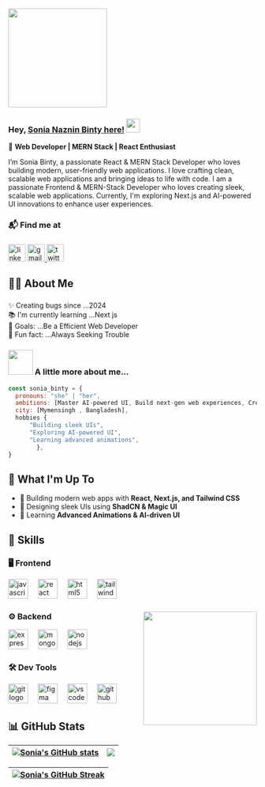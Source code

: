 ###
  <img height="200" src="https://i.ibb.co.com/JWbSzKDT/Black-and-Yellow-Web-Developer-Linked-In-Banner-4.png"  />

### Hey, [Sonia Naznin Binty here!](https://www.youtube.com/channel/UCietjxpksncMdOUkycv5nqA) <img src="https://media.giphy.com/media/hvRJCLFzcasrR4ia7z/giphy.gif" width="28px" height="28px">

🚀 **Web Developer | MERN Stack | React Enthusiast**  

<p>I’m Sonia Binty, a passionate React & MERN Stack Developer who loves building modern, user-friendly web applications. I love crafting clean, scalable web applications and bringing ideas to life with code.
 I am a passionate Frontend & MERN-Stack Developer who loves creating sleek, scalable web applications.  
Currently, I'm exploring Next.js and AI-powered UI innovations to enhance user experiences.   
</p>


### 📬 Find me at

###

<div align="left">
  <img src="https://img.shields.io/static/v1?message=LinkedIn&logo=linkedin&label=&color=9146FF&logoColor=white&labelColor=&style=for-the-badge" height="35" alt="linkedin logo"  />
  <a href="http" target="_blank">
    <img src="https://img.shields.io/static/v1?message=Gmail&logo=gmail&label=&color=D1487&logoColor=white&labelColor=&style=for-the-badge" height="35" alt="gmail logo"  />
  </a>
    <img src="https://img.shields.io/static/v1?message=Twitter&logo=twitter&label=&color=1DA1F2&logoColor=white&labelColor=&style=for-the-badge" height="35" alt="twitter logo"  />
</div>




## 👩‍💻 About Me  

###

<p align="left">✨ Creating bugs since ...2024<br>📚 I'm currently learning ...Next js<br>🎯 Goals: ...Be a Efficient Web Developer<br>🎲 Fun fact: ...Always Seeking Trouble</p>


### <img src="https://media.giphy.com/media/VgCDAzcKvsR6OM0uWg/giphy.gif" width="50"> A little more about me...  

```javascript
const sonia_binty = {
  pronouns: "she" | "her",
  ambitions: [Master AI-powered UI, Build next-gen web experiences, Create an open-source project, Never stop learning],
  city: [Mymensingh , Bangladesh],
  hobbies {
      "Building sleek UIs",
      "Exploring AI-powered UI",
      "Learning advanced animations",
        },
}
```
###

## 📌 What I'm Up To  
- 🚀 Building modern web apps with **React, Next.js, and Tailwind CSS**  
- 🎨 Designing sleek UIs using **ShadCN & Magic UI**  
- 🧠 Learning **Advanced Animations & AI-driven UI**  

<h2 align="left">🚀 Skills</h2>

###
### 🖥 Frontend  
<div align="left">
  <img src="https://cdn.jsdelivr.net/gh/devicons/devicon/icons/javascript/javascript-original.svg" height="40" alt="javascript logo"  />
  <img width="12" />
  <img src="https://cdn.jsdelivr.net/gh/devicons/devicon/icons/react/react-original.svg" height="40" alt="react logo"  />
  <img width="12" />
  <img src="https://cdn.jsdelivr.net/gh/devicons/devicon/icons/html5/html5-original.svg" height="40" alt="html5 logo"  />
  <img width="12" />
  <img src="https://skillicons.dev/icons?i=tailwind" height="40" alt="tailwindcss logo"  />
</div>

###
 <img align='right' src="https://media.giphy.com/media/M9gbBd9nbDrOTu1Mqx/giphy.gif" width="230">


###
### ⚙️ Backend  
<div align="left">
  <img src="https://skillicons.dev/icons?i=express" height="40" alt="express logo"  />
  <img width="12" />
  <img src="https://skillicons.dev/icons?i=mongodb" height="40" alt="mongodb logo"  />
  <img width="12" />
  <img src="https://cdn.simpleicons.org/nodedotjs/339933" height="40" alt="nodejs logo"  />
</div>


 
###
### 🛠 Dev Tools  
<div align="left">
  <img src="https://cdn.simpleicons.org/git/F05032" height="40" alt="git logo"  />
  <img width="12" />
  <img src="https://skillicons.dev/icons?i=figma" height="40" alt="figma logo"  />
  <img width="12" />
  <img src="https://skillicons.dev/icons?i=vscode" height="40" alt="vscode logo"  />
  <img width="12" />
  <img src="https://skillicons.dev/icons?i=github" height="40" alt="github logo"  />
</div>

 

## 📊 GitHub Stats  

| <a href="https://github.com/SoniaBinty/github-readme-stats"><img align="center" src="https://github-readme-stats.vercel.app/api?username=SoniaBinty&show_icons=true&include_all_commits=true&theme=buefy&hide_border=true" alt="Sonia's GitHub stats" /></a> | <a href="https://github.com/SoniaBinty/github-readme-stats"><img align="center" src="https://github-readme-stats.vercel.app/api/top-langs/?username=SoniaBinty&layout=compact&theme=buefy&hide_border=true" /></a> |
| ------------- | ------------- |

| <a href="https://github.com/SoniaBinty/github-readme-streak-stats"><img align="center" src="https://github-readme-streak-stats.herokuapp.com/?user=SoniaBinty&theme=buefy&hide_border=true" alt="Sonia's GitHub Streak" /></a> |
| ------------- |


 
 
